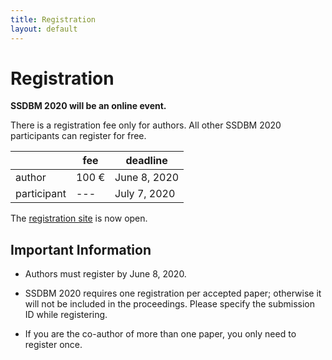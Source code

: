 ```yaml
---
title: Registration
layout: default
---
```



# Registration

**SSDBM 2020 will be an online event.**


There is a registration fee only for authors. All other SSDBM 2020 participants can register for free.


|             | fee   | deadline     |
|-------------|-------|--------------|
| author      | 100 € | June 8, 2020 |
| participant | ---   | July 7, 2020 |



The [registration site](https://www.eventbrite.com/e/ssdbm-2020-tickets-105231133152) is now open.






## Important Information

- Authors must register by June 8, 2020.

- SSDBM 2020 requires one registration per accepted paper; otherwise it will not be included in the proceedings. Please specify the submission ID while registering.

- If you are the co-author of more than one paper, you only need to register once.

<!--
- Regular or Student Registration includes access to the 3-day conference, including lunch and coffee breaks, social dinner, and reception.

- In order to qualify for student rates, a letter from the advisor confirming student status must be sent via e-mail to the organizers (ssdbm2020@easychair.org).

- Conference registrants may purchase additional tickets for the social event during the online registration process.
-->
